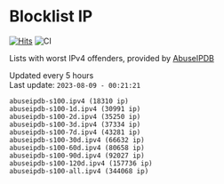 # Blocklist IP

[![Hits](https://hits.seeyoufarm.com/api/count/incr/badge.svg?url=https%3A%2F%2Fgithub.com%2Fborestad%2Fblocklist-ip%2F&count_bg=%2379C83D&title_bg=%23555555&icon=&icon_color=%23E7E7E7&title=hits&edge_flat=false)](https://hits.seeyoufarm.com)  ![CI](https://img.shields.io/github/workflow/status/borestad/blocklist-ip/CI?style=flat-square)

Lists with worst IPv4 offenders, provided by [AbuseIPDB](https://www.abuseipdb.com/)

<!-- FOOTER-PLACEHOLDER -->
Updated every 5 hours<br>
Last update: `2023-08-09 - 00:21:21`
```
abuseipdb-s100.ipv4 (18310 ip)
abuseipdb-s100-1d.ipv4 (30991 ip)
abuseipdb-s100-2d.ipv4 (35250 ip)
abuseipdb-s100-3d.ipv4 (37334 ip)
abuseipdb-s100-7d.ipv4 (43281 ip)
abuseipdb-s100-30d.ipv4 (66632 ip)
abuseipdb-s100-60d.ipv4 (80658 ip)
abuseipdb-s100-90d.ipv4 (92027 ip)
abuseipdb-s100-120d.ipv4 (157736 ip)
abuseipdb-s100-all.ipv4 (344068 ip)
```
